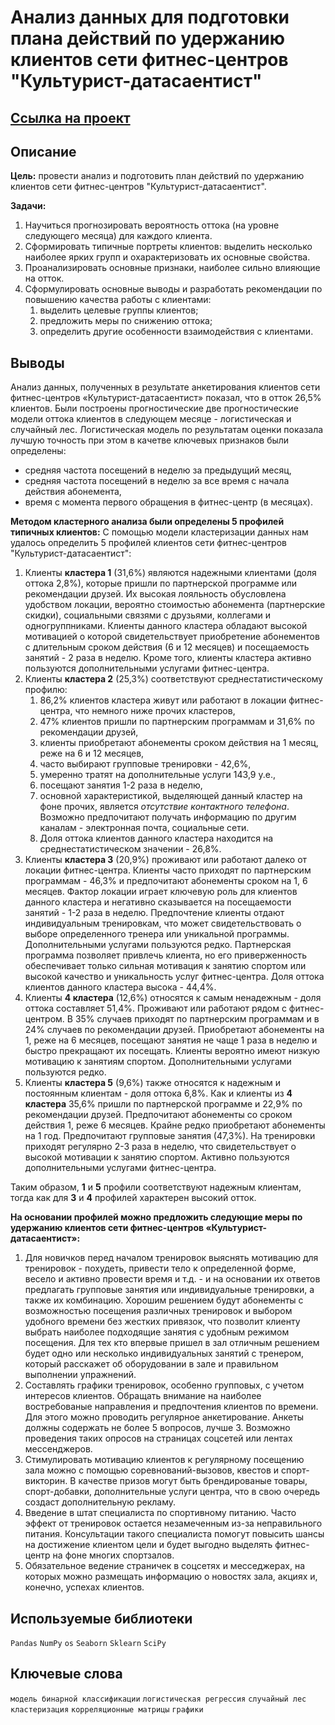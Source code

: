 # Анализ данных для подготовки плана действий по удержанию клиентов сети фитнес-центров "Культурист-датасаентист"

## [Ссылка на проект](https://nbviewer.org/github/KSingular/yp_da_projects/blob/17fc4d577f71f792866db8cb86cc519eebdc6a03/set_11_fitness/set_11_fitness.ipynb)

## Описание
**Цель:** провести анализ и подготовить план действий по удержанию клиентов cети фитнес-центров "Культурист-датасаентист".  

**Задачи:**  
1. Научиться прогнозировать вероятность оттока (на уровне следующего месяца) для каждого клиента.
2. Сформировать типичные портреты клиентов: выделить несколько наиболее ярких групп и охарактеризовать их основные свойства.
3. Проанализировать основные признаки, наиболее сильно влияющие на отток.
4. Сформулировать основные выводы и разработать рекомендации по повышению качества работы с клиентами:  
    1) выделить целевые группы клиентов;  
    2) предложить меры по снижению оттока;  
    3) определить другие особенности взаимодействия с клиентами. 

## Выводы
Анализ данных, полученных в результате анкетирования клиентов сети фитнес-центров «Культурист-датасаентист» показал, что в отток 26,5% клиентов. Были построены прогностические две прогностические модели оттока клиентов в следующем месяце - логистическая и случайный лес. Логистическая модель по результатам оценки показала лучшую точность при этом в качетве ключевых признаков были определены:
- средняя частота посещений в неделю за предыдущий месяц,
- средняя частота посещений в неделю за все время с начала действия абонемента,
- время с момента первого обращения в фитнес-центр (в месяцах).  

**Методом кластерного анализа были определены 5 профилей типичных клиентов:**
С помощью модели кластеризации данных нам удалось определить 5 профилей клиентов сети фитнес-центров "Культурист-датасаентист":
1. Клиенты **кластера 1** (31,6%) являются надежными клиентами (доля оттока 2,8%), которые пришли по партнерской программе или рекомендации друзей. Их высокая лояльность обусловлена удобством локации, вероятно стоимостью абонемента (партнерские скидки), социальными связями с  друзьями, коллегами и одногруппниками. Клиенты данного кластера обладают высокой мотивацией о которой свидетельствует приобретение абонементов с длительным сроком действия (6 и 12 месяцев) и посещаемость занятий - 2 раза в неделю. Кроме того, клиенты кластера активно пользуются дополнительными услугами фитнес-центра.
2. Клиенты **кластера 2** (25,3%) соответствуют среднестатистическому профилю:  
    1) 86,2% клиентов кластера живут или работают в локации фитнес-центра, что немного ниже прочих кластеров,  
    2) 47% клиентов пришли по партнерским программам и 31,6% по рекомендации друзей,  
    3) клиенты приобретают абонементы сроком действия на 1 месяц, реже на 6 и 12 месяцев,  
    4) часто выбирают групповые тренировки - 42,6%,  
    5) умеренно тратят на дополнительные услуги 143,9 у.е.,  
    6) посещают занятия 1-2 раза в неделю,  
    7) основной характеристикой, выделяющей данный кластер на фоне прочих, является *отсутствие контактного телефона*. Возможно предпочитают получать информацию по другим каналам - электронная почта, социальные сети.    
    8) Доля оттока клиентов данного кластера находится на среднестатистическом значении - 26,8%.
3. Клиенты **кластера 3** (20,9%) проживают или работают далеко от локации фитнес-центра. Клиенты часто приходят по партнерским  программам - 46,3% и предпочитают абонементы сроком на 1, 6 месяцев. Фактор локации играет ключевую роль для клиентов данного кластера и негативно сказывается на посещаемости занятий - 1-2 раза в неделю. Предпочтение клиенты отдают индивидуальным тренировкам, что может свидетельствовать о выборе определенного тренера или уникальной программы. Дополнительными услугами пользуются редко. Партнерская программа позволяет привлечь клиента, но его приверженность обеспечивает только сильная мотивация к занятию спортом или высокой качество и уникальность услуг фитнес-центра. Доля оттока клиентов данного кластера высока - 44,4%.
4. Клиенты **4 кластера** (12,6%) относятся к самым ненадежным - доля оттока составляет 51,4%. Проживают или работают рядом с фитнес-центром. В 35% случаев приходят по партнерским программам и в 24% случаев по рекомендации друзей. Приобретают абонементы на 1, реже на 6 месяцев, посещают занятия не чаще 1 раза в неделю и быстро прекращают их посещать. Клиенты вероятно имеют низкую мотивацию к занятиям спортом. Дополнительными услугами пользуются редко.
5. Клиенты **кластера 5** (9,6%) также относятся к надежным и постоянным клиентам - доля оттока 6,8%. Как и клиенты из **4 кластера** 35,6% пришли по партнерской программе и 22,9% по рекомендации друзей. Предпочитают абонементы со сроком действия 1, реже 6 месяцев. Крайне редко приобретают абонементы на 1 год. Предпочитают групповые занятия (47,3%). На тренировки приходят регулярно 2-3 раза в неделю, что свидетельствует о высокой мотивации к занятию спортом. Активно пользуются дополнительными услугами фитнес-центра.

Таким образом, **1** и **5** профили соответствуют надежным клиентам, тогда как для **3** и **4** профилей характерен высокий отток.

**На основании профилей можно предложить следующие меры по удержанию клиентов cети фитнес-центров «Культурист-датасаентист»:**
1. Для новичков перед началом тренировок выяснять мотивацию для тренировок - похудеть, привести тело к определенной форме, весело и активно провести время и т.д. - и на основании их ответов предлагать групповые занятия или индивидуальные тренировки, а также их комбинацию. Хорошим решением будут абонементы с возможностью посещения различных тренировок и выбором удобного времени без жестких привязок, что позволит клиенту выбрать наиболее подходящие занятия с удобным режимом посещения. Для тех кто впервые пришел в зал отличным решением будет одно или несколько индивидуальных занятий с тренером, который расскажет об оборудовании в зале и правильном выполнении упражнений. 
2. Составлять графики тренировок, особенно групповых, с учетом интересов клиентов. Обращать внимание на наиболее востребованые направления и предпочтения клиентов по времени. Для этого можно проводить регулярное анкетирование. Анкеты должны содержать не более 5 вопросов, лучше 3. Возможно проведения таких опросов на страницах соцсетей или лентах мессенджеров.
3. Стимулировать мотивацию клиентов к регулярному посещению зала можно с помощью соревнований-вызовов, квестов и спорт-викторин. В качестве призов могут быть брендированые товары, спорт-добавки, дополнительные услуги центра, что в свою очередь создаст дополнительную рекламу.
4. Введение в штат специалиста по спортивному питанию. Часто эффект от тренировок остается незамеченным из-за неправильного питания. Консультации такого специалиста помогут повысить шансы на достижение клиентом цели и будет выгодно выделять фитнес-центр на фоне многих спортзалов.
5. Обязательное ведение страничек в соцсетях и месседжерах, на которых можно размещать информацию о новостях зала, акциях и, конечно, успехах клиентов.
    
## Используемые библиотеки
`Pandas` `NumPy` `os` `Seaborn` `Sklearn` `SciPy`

## Ключевые слова 
`модель бинарной классификации` `логистическая регрессия` `случайный лес` `кластеризация` `корреляционные матрицы` `графики` 